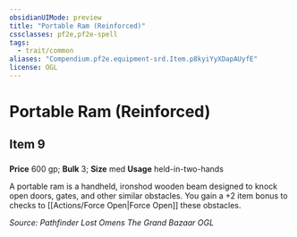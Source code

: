 ```yaml
---
obsidianUIMode: preview
title: "Portable Ram (Reinforced)"
cssclasses: pf2e,pf2e-spell
tags:
  - trait/common
aliases: "Compendium.pf2e.equipment-srd.Item.p8kyiYyXDapAUyfE"
license: OGL
---
```

# Portable Ram (Reinforced)
## Item 9
### 


**Price** 600 gp; 
**Bulk** 3; **Size** med
**Usage** held-in-two-hands

A portable ram is a handheld, ironshod wooden beam designed to knock open doors, gates, and other similar obstacles. You gain a +2 item bonus to checks to [[Actions/Force Open|Force Open]] these obstacles.

*Source: Pathfinder Lost Omens The Grand Bazaar*
*OGL*